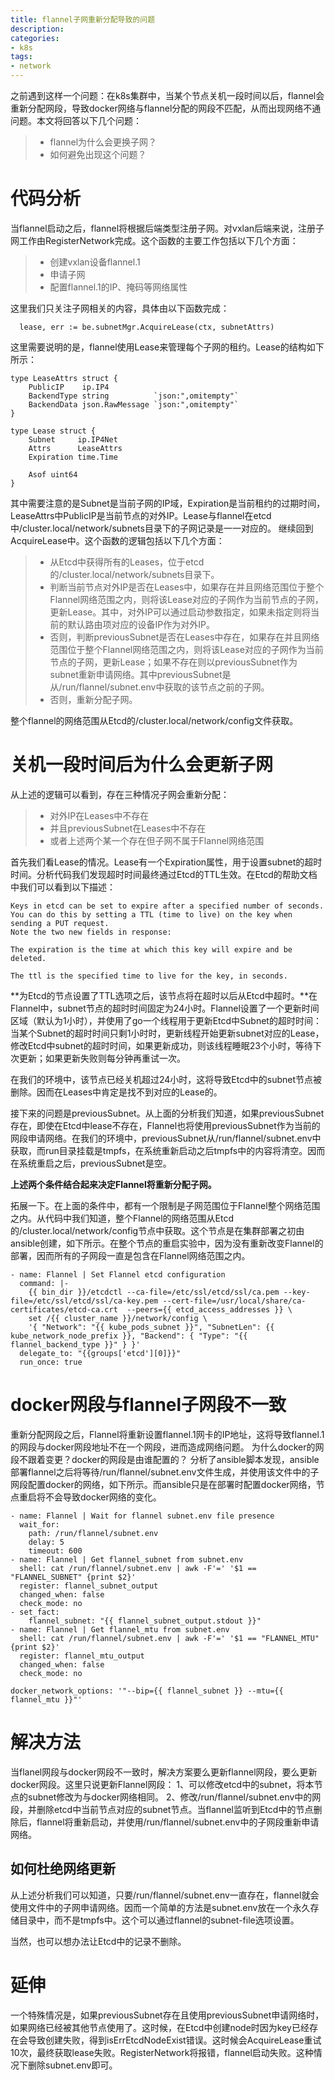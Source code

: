 ```yaml
---
title: flannel子网重新分配导致的问题
description: 
categories:
- k8s
tags:
- network
---
```


之前遇到这样一个问题：在k8s集群中，当某个节点关机一段时间以后，flannel会重新分配网段，导致docker网络与flannel分配的网段不匹配，从而出现网络不通问题。本文将回答以下几个问题：
> - flannel为什么会更换子网？
> - 如何避免出现这个问题？

# 代码分析

当flannel启动之后，flannel将根据后端类型注册子网。对vxlan后端来说，注册子网工作由RegisterNetwork完成。这个函数的主要工作包括以下几个方面：
>- 创建vxlan设备flannel.1
>- 申请子网
>- 配置flannel.1的IP、掩码等网络属性

这里我们只关注子网相关的内容，具体由以下函数完成：
```
  lease, err := be.subnetMgr.AcquireLease(ctx, subnetAttrs)
```
这里需要说明的是，flannel使用Lease来管理每个子网的租约。Lease的结构如下所示：
```
type LeaseAttrs struct {
    PublicIP    ip.IP4
    BackendType string          `json:",omitempty"`
    BackendData json.RawMessage `json:",omitempty"`
}

type Lease struct {
    Subnet     ip.IP4Net
    Attrs      LeaseAttrs
    Expiration time.Time

    Asof uint64
}
```
其中需要注意的是Subnet是当前子网的IP域，Expiration是当前租约的过期时间，LeaseAttrs中PublicIP是当前节点的对外IP。Lease与flannel在etcd中/cluster.local/network/subnets目录下的子网记录是一一对应的。
继续回到AcquireLease中。这个函数的逻辑包括以下几个方面：
>- 从Etcd中获得所有的Leases，位于etcd的/cluster.local/network/subnets目录下。
>- 判断当前节点对外IP是否在Leases中，如果存在并且网络范围位于整个Flannel网络范围之内，则将该Lease对应的子网作为当前节点的子网，更新Lease。其中，对外IP可以通过启动参数指定，如果未指定则将当前的默认路由项对应的设备IP作为对外IP。
>- 否则，判断previousSubnet是否在Leases中存在，如果存在并且网络范围位于整个Flannel网络范围之内，则将该Lease对应的子网作为当前节点的子网，更新Lease；如果不存在则以previousSubnet作为subnet重新申请网络。其中previousSubnet是从/run/flannel/subnet.env中获取的该节点之前的子网。
>- 否则，重新分配子网。

整个flannel的网络范围从Etcd的/cluster.local/network/config文件获取。

# 关机一段时间后为什么会更新子网

从上述的逻辑可以看到，存在三种情况子网会重新分配：
>- 对外IP在Leases中不存在
>- 并且previousSubnet在Leases中不存在
>- 或者上述两个某一个存在但子网不属于Flannel网络范围

首先我们看Lease的情况。Lease有一个Expiration属性，用于设置subnet的超时时间。分析代码我们发现超时时间最终通过Etcd的TTL生效。在Etcd的帮助文档中我们可以看到以下描述：
```
Keys in etcd can be set to expire after a specified number of seconds. You can do this by setting a TTL (time to live) on the key when sending a PUT request.
Note the two new fields in response:

The expiration is the time at which this key will expire and be deleted.

The ttl is the specified time to live for the key, in seconds.
```
**为Etcd的节点设置了TTL选项之后，该节点将在超时以后从Etcd中超时。**在Flannel中，subnet节点的超时时间固定为24小时。Flannel设置了一个更新时间区域（默认为1小时），并使用了go一个线程用于更新Etcd中Subnet的超时时间：当某个Subnet的超时时间只剩1小时时，更新线程开始更新subnet对应的Lease，修改Etcd中subnet的超时时间，如果更新成功，则该线程睡眠23个小时，等待下次更新；如果更新失败则每分钟再重试一次。

在我们的环境中，该节点已经关机超过24小时，这将导致Etcd中的subnet节点被删除。因而在Leases中肯定是找不到对应的Lease的。

接下来的问题是previousSubnet。从上面的分析我们知道，如果previousSubnet存在，即使在Etcd中lease不存在，Flannel也将使用previousSubnet作为当前的网段申请网络。在我们的环境中，previousSubnet从/run/flannel/subnet.env中获取，而run目录挂载是tmpfs，在系统重新启动之后tmpfs中的内容将清空。因而在系统重启之后，previousSubnet是空。

**上述两个条件结合起来决定Flannel将重新分配子网。**

拓展一下。在上面的条件中，都有一个限制是子网范围位于Flannel整个网络范围之内。从代码中我们知道，整个Flannel的网络范围从Etcd的/cluster.local/network/config节点中获取。这个节点是在集群部署之初由ansible创建，如下所示。在整个节点的重启实验中，因为没有重新改变Flannel的部署，因而所有的子网段一直是包含在Flannel网络范围之内。
```
- name: Flannel | Set Flannel etcd configuration
  command: |-
    {{ bin_dir }}/etcdctl --ca-file=/etc/ssl/etcd/ssl/ca.pem --key-file=/etc/ssl/etcd/ssl/ca-key.pem --cert-file=/usr/local/share/ca-certificates/etcd-ca.crt  --peers={{ etcd_access_addresses }} \
    set /{{ cluster_name }}/network/config \
    '{ "Network": "{{ kube_pods_subnet }}", "SubnetLen": {{ kube_network_node_prefix }}, "Backend": { "Type": "{{ flannel_backend_type }}" } }'
  delegate_to: "{{groups['etcd'][0]}}"
  run_once: true
```

# docker网段与flannel子网段不一致

重新分配网段之后，Flannel将重新设置flannel.1网卡的IP地址，这将导致flannel.1的网段与docker网段地址不在一个网段，进而造成网络问题。
为什么docker的网段不跟着变更？docker的网段是由谁配置的？
分析了ansible脚本发现，ansible部署flannel之后将等待/run/flannel/subnet.env文件生成，并使用该文件中的子网段配置docker的网络，如下所示。而ansible只是在部署时配置docker网络，节点重启将不会导致docker网络的变化。
```
- name: Flannel | Wait for flannel subnet.env file presence
  wait_for:
    path: /run/flannel/subnet.env
    delay: 5
    timeout: 600
- name: Flannel | Get flannel_subnet from subnet.env
  shell: cat /run/flannel/subnet.env | awk -F'=' '$1 == "FLANNEL_SUBNET" {print $2}'
  register: flannel_subnet_output
  changed_when: false
  check_mode: no
- set_fact:
    flannel_subnet: "{{ flannel_subnet_output.stdout }}"
- name: Flannel | Get flannel_mtu from subnet.env
  shell: cat /run/flannel/subnet.env | awk -F'=' '$1 == "FLANNEL_MTU" {print $2}'
  register: flannel_mtu_output
  changed_when: false
  check_mode: no
```
```
docker_network_options: '"--bip={{ flannel_subnet }} --mtu={{ flannel_mtu }}"'
```

# 解决方法

当flanel网段与docker网段不一致时，解决方案要么更新flannel网段，要么更新docker网段。这里只说更新Flannel网段：
1、可以修改etcd中的subnet，将本节点的subnet修改为与docker网络相同。
2、修改/run/flannel/subnet.env中的网段，并删除etcd中当前节点对应的subnet节点。当flannel监听到Etcd中的节点删除后，flannel将重新启动，并使用/run/flannel/subnet.env中的子网段重新申请网络。

## 如何杜绝网络更新

从上述分析我们可以知道，只要/run/flannel/subnet.env一直存在，flannel就会使用文件中的子网申请网络。因而一个简单的方法是subnet.env放在一个永久存储目录中，而不是tmpfs中。这个可以通过flannel的subnet-file选项设置。

当然，也可以想办法让Etcd中的记录不删除。

# 延伸

一个特殊情况是，如果previousSubnet存在且使用previousSubnet申请网络时，如果网络已经被其他节点使用了。这时候，在Etcd中创建node时因为key已经存在会导致创建失败，得到isErrEtcdNodeExist错误。这时候会AcquireLease重试10次，最终获取lease失败。RegisterNetwork将报错，flannel启动失败。这种情况下删除subnet.env即可。

